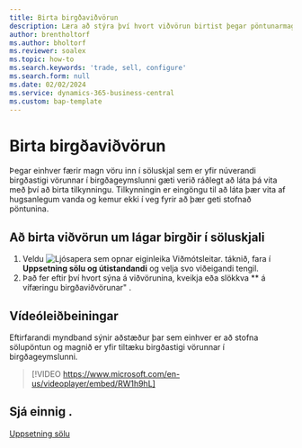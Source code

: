 ```yaml
---
title: Birta birgðaviðvörun
description: Læra að stýra því hvort viðvörun birtist þegar pöntunarmagn er meira en birgðastig vöru.
author: brentholtorf
ms.author: bholtorf
ms.reviewer: soalex
ms.topic: how-to
ms.search.keywords: 'trade, sell, configure'
ms.search.form: null
ms.date: 02/02/2024
ms.service: dynamics-365-business-central
ms.custom: bap-template
---
```


# Birta birgðaviðvörun

Þegar einhver færir magn vöru inn í söluskjal sem er yfir núverandi birgðastigi vörunnar í birgðageymslunni gæti verið ráðlegt að láta þá vita með því að birta tilkynningu. Tilkynningin er eingöngu til að láta þær vita af hugsanlegum vanda og kemur ekki í veg fyrir að þær geti stofnað pöntunina.

## Að birta viðvörun um lágar birgðir í söluskjali

1. Veldu ![Ljósapera sem opnar eiginleika Viðmótsleitar.](media/ui-search/search_small.png "Segðu mér hvað þú vilt gera") táknið, fara í **Uppsetning sölu og útistandandi** og velja svo viðeigandi tengil.
1. Það fer eftir því hvort sýna á viðvörunina, kveikja eða slökkva ** á vífæringu birgðaviðvörunar" .

## Vídeóleiðbeiningar

Eftirfarandi myndband sýnir aðstæður þar sem einhver er að stofna sölupöntun og magnið er yfir tiltæku birgðastigi vörunnar í birgðageymslunni.

> [!VIDEO https://www.microsoft.com/en-us/videoplayer/embed/RW1h9hL]

## Sjá einnig .

[Uppsetning sölu](sales-setup-sales.md)
